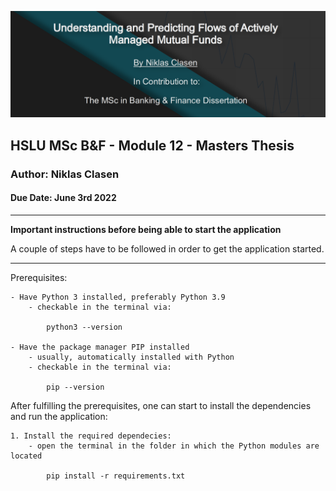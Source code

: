 ![](https://github.com/FinanceNik/Predicting_FundFlows_with_MachineLearning/blob/master/Screenshot%20from%202022-05-29%2015-23-25.png)
## HSLU MSc B&F - Module 12 - Masters Thesis
### Author: Niklas Clasen
#### Due Date: June 3rd 2022

---
**Important instructions before being able to start the application**

A couple of steps have to be followed in order to get the application started.

---
Prerequisites:
```
- Have Python 3 installed, preferably Python 3.9
    - checkable in the terminal via:
    
        python3 --version
        
- Have the package manager PIP installed
    - usually, automatically installed with Python
    - checkable in the terminal via:
    
        pip --version
```

After fulfilling the prerequisites, one can start to install the dependencies
and run the application:

```
1. Install the required dependecies:
    - open the terminal in the folder in which the Python modules are located
    
        pip install -r requirements.txt
